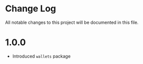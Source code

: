 # Change Log
All notable changes to this project will be documented in this file.

# 1.0.0
- Introduced `wallets` package 

